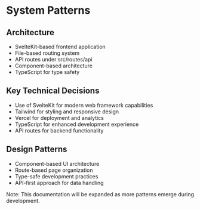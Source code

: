 # System Patterns

## Architecture
- SvelteKit-based frontend application
- File-based routing system
- API routes under src/routes/api
- Component-based architecture
- TypeScript for type safety

## Key Technical Decisions
- Use of SvelteKit for modern web framework capabilities
- Tailwind for styling and responsive design
- Vercel for deployment and analytics
- TypeScript for enhanced development experience
- API routes for backend functionality

## Design Patterns
- Component-based UI architecture
- Route-based page organization
- Type-safe development practices
- API-first approach for data handling

Note: This documentation will be expanded as more patterns emerge during development. 